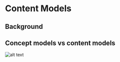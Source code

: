 # Content Models

## Background


## Concept models vs content models



![alt text](http://url/to/img.png)
